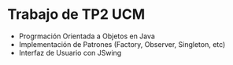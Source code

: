 # Trabajo de TP2 UCM
- Progrmación Orientada a Objetos en Java
- Implementación de Patrones (Factory, Observer, Singleton, etc)
- Interfaz de Usuario con JSwing
